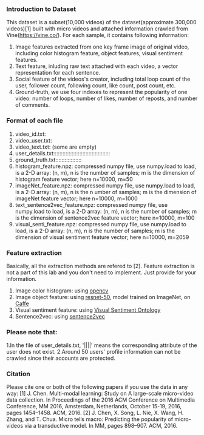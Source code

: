 ### Introduction to Dataset
This dataset is a subset(10,000 videos) of the dataset(approximate 300,000 videos)[1] built with micro videos and attached information crawled from Vine(https://vine.co/). For each sample, it contains following information:
1. Image features extracted from one key frame image of original video, including color histogram feature, object features, visual sentiment features.
2. Text feature, inluding raw text attached with each video, a vector representation for each sentence.
3. Social feature of the videos's creator, including total loop count of the user, follower count, following count, like count, post count, etc.
4. Ground-truth, we use four indexes to represent the popularity of one video: number of loops, number of likes, number of reposts, and number of comments.


### Format of each file
1. video_id.txt: <videoid>
2. video_user.txt: <userid of the uploader of the video>
3. video_text.txt: <description of the video added by the uploader of the video> (some are empty)
4. user_details.txt:<userid>::::<total loop count of the user>::::<follower count of the user>::::<following count of the user>::::<like count of the user>::::<post count of the user>::::<twitter verified flag>::::<description of the user>::::<location of the user>::::<username of the user>
5. ground_truth.txt:<number of loops>::::<number of likes>::::<number of reposts>::::<number of comments>::::<created time>
6. histogram_feature.npz: compressed numpy file, use numpy.load to load, is a 2-D array: (n, m), n is the number of samples; m is the dimension of histogram feature vector; here n=10000, m=50
7. imageNet_feature.npz: compressed numpy file, use numpy.load to load, is a 2-D array: (n, m), n is the n umber of samples; m is the dimension of imageNet feature vector; here n=10000, m=1000
8. text_sentence2vec_feature.npz: compressed numpy file, use numpy.load to load, is a 2-D array: (n, m), n is the number of samples; m is the dimension of sentence2vec feature vector; here n=10000, m=100
9. visual_senti_feature.npz: compressed numpy file, use numpy.load to load, is a 2-D array: (n, m), n is the number of samples; m is the dimension of visual sentiment feature vector; here n=10000, m=2059


### Feature extraction
Basically, all the extraction methods are refered to [2]. Feature extraction is not a part of this lab and you don't need to implement. Just provide for your information.
1. Image color histogram: using [opencv](https://opencv.org/)
2. Image object feature: using [resnet-50](https://github.com/KaimingHe/deep-residual-networks), model trained on ImageNet, on [Caffe](http://caffe.berkeleyvision.org/)
3. Visual sentiment feature: using [Visual Sentiment Ontology](http://visual-sentiment-ontology.appspot.com/)
4. Sentence2vec: using [sentence2vec](https://github.com/klb3713/sentence2vec)


### Please note that:
1.In the file of user_details.txt, '||||' means the corresponding attribute of the user does not exist.
2.Around 50 users' profile information can not be crawled since their accounts are protected.


### Citation
Please cite one or both of the following papers if you use the data in any way:
[1] J. Chen. Multi-modal learning: Study on A large-scale micro-video data collection.  In Proceedings of the 2016 ACM Conference on Multimedia Conference, MM 2016, Amsterdam, Netherlands, October 15-19, 2016, pages 1454–1458. ACM, 2016.
[2] J. Chen, X. Song, L. Nie, X. Wang, H. Zhang, and T. Chua. Micro tells macro: Predicting the popularity of micro-videos via a transductive model. In MM, pages 898–907. ACM, 2016.
